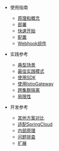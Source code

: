 - 使用指南
  - [原理和概念](zh-cn/ve/concept.md)
  - [部署](zh-cn/ve/deployment.md)
  - [快速开始](zh-cn/ve/quickstart.md)
  - [配置](zh-cn/ve/configuration.md)
  - [Webhook组件](zh-cn/ve/webhook.md)

- 实践参考
  - [典型场景](zh-cn/ve/typical-scenario.md)
  - [最佳实践模式](zh-cn/ve/best-practice.md)
  - [使用SDK](zh-cn/ve/use-sdk.md)
  - [使用IstioGateway](zh-cn/ve/istio-gateway.md)
  - [跨集群隔离](zh-cn/ve/cross-cluster.md)
  - [局限性](zh-cn/ve/limitation.md)

- 开发参考
  - [其他方案对比](zh-cn/ve/comparation.md)
  - [适配SpringCloud](zh-cn/ve/spring-cloud.md)
  - [内部原理](zh-cn/ve/principle.md)
  - [问题排查](zh-cn/ve/trouble-shooting.md)
  - [扩展](zh-cn/ve/extension.md)

